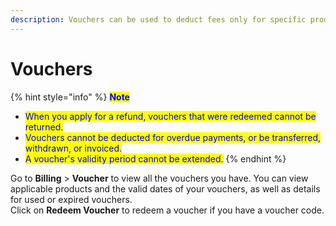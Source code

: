 ```yaml
---
description: Vouchers can be used to deduct fees only for specific products.
---
```


# Vouchers

{% hint style="info" %}
<mark style="color:blue;">**Note**</mark>

* <mark style="color:blue;">When you apply for a refund, vouchers that were redeemed cannot be returned.</mark>
* <mark style="color:blue;">Vouchers cannot be deducted for overdue payments, or be transferred, withdrawn, or invoiced.</mark>
* <mark style="color:blue;">A voucher's validity period cannot be extended.</mark>
{% endhint %}

Go to **Billing** > **Voucher** to view all the vouchers you have. You can view applicable products and the valid dates of your vouchers, as well as details for used or expired vouchers.\
Click on **Redeem Voucher** to redeem a voucher if you have a voucher code.


